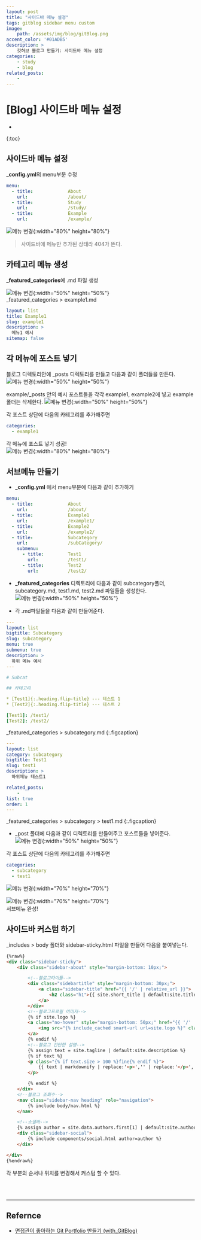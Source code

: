 ```yaml
---
layout: post
title: "사이드바 메뉴 설정"
tags: gitblog sidebar menu custom
image: 
    path: /assets/img/blog/gitBlog.png
accent_color: '#01ADB5'
description: >
    깃허브 블로그 만들기: 사이드바 메뉴 설정
categories:
    - study
    - blog
related_posts:    
    -    
---
```

# [Blog] 사이드바 메뉴 설정
* 
{:toc}

## 사이드바 메뉴 설정
**_config.yml**의 menu부분 수정   
```yml
menu:
  - title:             About
    url:               /about/
  - title:             Study
    url:               /study/ 
  - title:             Example
    url:               /example/
```
![메뉴 변경](/assets/img/blog/sidebar1.png){:width="80%" height="80%"}
> 사이드바에 메뉴만 추가된 상태라 404가 뜬다.


## 카테고리 메뉴 생성
**_featured_categories**에 .md 파일 생성  


![메뉴 변경](/assets/img/blog/sidebar2.png){:width="50%" height="50%"}   
_featured_categories > example1.md

```yml
layout: list
title: Example1
slug: example1
description: >
  메뉴1 예시
sitemap: false
```
## 각 메뉴에 포스트 넣기
블로그 디렉토리안에 _posts 디렉토리를 만들고 다음과 같이 폴더들을 만든다.   
![메뉴 변경](/assets/img/blog/sidebar4.png){:width="50%" height="50%"}   

example/_posts 안의 예시 포스트들을 각각 example1, example2에 넣고 example 폴더는 삭제한다.
![메뉴 변경](/assets/img/blog/sidebar5.png){:width="50%" height="50%"}   

각 포스트 상단에 다음의 카테고리를 추가해주면  
```yml
categories:
  - example1
```
각 메뉴에 포스트 넣기 성공!  
![메뉴 변경](/assets/img/blog/sidebar6.png){:width="80%" height="80%"}   

## 서브메뉴 만들기
- **_config.yml** 에서 menu부분에 다음과 같이 추가하기    

```yml
menu:
  - title:             About
    url:               /about/
  - title:             Example1
    url:               /example1/
  - title:             Example2
    url:               /example2/
  - title:             Subcategory
    url:               /subCategory/
    submenu:
      - title:         Test1
        url:           /test1/
      - title:         Test2
        url:           /test2/
```
- **_featured_categories** 디렉토리에 다음과 같이 subcategory폴더, subcategory.md, test1.md, test2.md 파일들을 생성한다.   
![메뉴 변경](/assets/img/blog/sidebar7.png){:width="50%" height="50%"}   

- 각 .md파일들을 다음과 같이 만들어준다.

```yml
---
layout: list
bigtitle: Subcategory
slug: subcategory
menu: true
submenu: true
description: >
  하위 메뉴 예시
---

# Subcat

## 카테고리

* [Test1]{:.heading.flip-title} --- 테스트 1
* [Test2]{:.heading.flip-title} --- 테스트 2

[Test1]: /test1/
[Test2]: /test2/
```
_featured_categories > subcategory.md
{:.figcaption}

```yml
---
layout: list
category: subcategory
bigtitle: Test1
slug: test1
description: >
  하위메뉴 테스트1

related_posts:
    - 
list: true
order: 1
---
```
_featured_categories > subcategory > test1.md
{:.figcaption}

- _post 폴더에 다음과 같이 디렉토리를 만들어주고 포스트들을 넣어준다.   
![메뉴 변경](/assets/img/blog/sidebar7-1.png){:width="50%" height="50%"}  

각 포스트 상단에 다음의 카테고리를 추가해주면  

```yml
categories:
  - subcategory
  - test1
```
![메뉴 변경](/assets/img/blog/sidebar8.png){:width="70%" height="70%"}   

![메뉴 변경](/assets/img/blog/sidebar9.png){:width="70%" height="70%"}   
서브메뉴 완성!

## 사이드바 커스텀 하기   
_includes > body 폴더와 sidebar-sticky.html 파일을 만들어 다음을 붙여넣는다.

```html
{%raw%}
<div class="sidebar-sticky">
    <div class="sidebar-about" style="margin-bottom: 10px;">

        <!--블로그타이틀-->
        <div class="sidebartitle" style="margin-bottom: 30px;">
            <a class="sidebar-title" href="{{ '/' | relative_url }}">
                <h2 class="h1">{{ site.short_title | default:site.title }}</h2>
            </a>
        </div>
        <!--블로그프로필 이미지-->
        {% if site.logo %}
        <a class="no-hover" style="margin-bottom: 50px;" href="{{ '/' | relative_url }}" tabindex="-1">
            <img src="{% include_cached smart-url url=site.logo %}" class="avatar" alt="{{ site.short_title | default:site.title }}" width="130" height="130" loading="lazy" />
        </a>
        {% endif %}
        <!--블로그 간단한 설명-->
        {% assign text = site.tagline | default:site.description %}
        {% if text %}
        <p class="{% if text.size > 100 %}fine{% endif %}">
            {{ text | markdownify | replace:'<p>','' | replace:'</p>','' }}
        </p>

        {% endif %}
    </div>
    <!--블로그 조회수-->
    <nav class="sidebar-nav heading" role="navigation">
        {% include body/nav.html %}
    </nav>

    <!--소셜바-->
    {% assign author = site.data.authors.first[1] | default:site.author %}
    <div class="sidebar-social">
        {% include components/social.html author=author %}
    </div>

</div>
{%endraw%}
```

각 부분의 순서나 위치를 변경해서 커스텀 할 수 있다.



<br>
<br>

- - -

## Refernce 
- [면접관이 좋아하는 Git Portfolio 만들기 (with_GitBlog)](https://projectlion.io/courses/technology/gitblog)